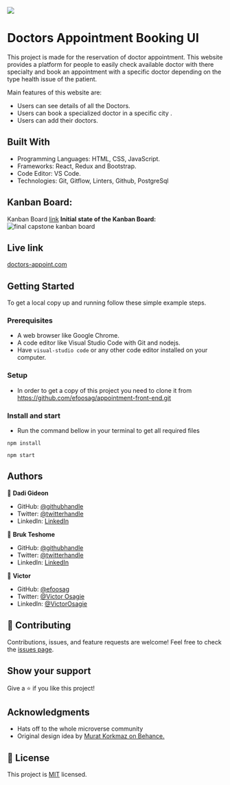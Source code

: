 ![](https://img.shields.io/badge/Microverse-blueviolet)

# Doctors Appointment Booking UI

This project is made for the reservation of doctor appointment. This website provides a platform for people to easily check available doctor with there specialty and book an appointment with a specific doctor depending on the type health issue of the patient.

Main features of this website are:

- Users can see details of all the Doctors.
- Users can book a specialized doctor in a specific city .
- Users can add their doctors.

## Built With

- Programming Languages: HTML, CSS, JavaScript.
- Frameworks: React, Redux and Bootstrap.
- Code Editor: VS Code.
- Technologies: Git, Gitflow, Linters, Github, PostgreSql

## Kanban Board:
Kanban Board [link](https://github.com/users/efoosag/projects/9)
**Initial state of the Kanban Board:**
![final capstone kanban board](https://user-images.githubusercontent.com/96612103/202553426-d53bf33f-bc93-4a88-bf2f-124899c42bac.png)

## Live link
[doctors-appoint.com](https://)

## Getting Started

To get a local copy up and running follow these simple example steps.

### Prerequisites

- A web browser like Google Chrome.
- A code editor like Visual Studio Code with Git and nodejs.
- Have `visual-studio code` or any other code editor installed on your computer.

### Setup

- In order to get a copy of this project you need to clone it from https://github.com/efoosag/appointment-front-end.git


### Install and start

- Run the command bellow in your terminal to get all required files

```
npm install
```

```
npm start
```

## Authors

👤 **Dadi Gideon**

- GitHub: [@githubhandle](https://github.com/gids-dadi)
- Twitter: [@twitterhandle](https://twitter.com/Dadi_AG)
- LinkedIn: [LinkedIn](https://www.linkedin.com/in/gideon-dadi-1b5548146/)

👤 **Bruk Teshome**

- GitHub: [@githubhandle](https://github.com/bruk19)
- Twitter: [@twitterhandle](https://twitter.com/Bruktesh)
- LinkedIn: [LinkedIn](https://linkedin.com/in/bruk-teshome-ab4325226)

👤 **Victor**

- GitHub: [@efoosag](https://github.com/efoosag)
- Twitter: [@Victor Osagie](https://www.twitter.com/Victorosagie08)
- LinkedIn: [@VictorOsagie](https://www.linkedin.com/in/victor-osagie-a713ba22b/)

## 🤝 Contributing

Contributions, issues, and feature requests are welcome!
Feel free to check the [issues page](../../issues/).

## Show your support

Give a ⭐️ if you like this project!

## Acknowledgments

- Hats off to the whole microverse community
- Original design idea by [Murat Korkmaz on Behance.](https://www.behance.net/muratk)

## 📝 License

This project is [MIT](https://github.com/jahongiry/book-appointment_front-end/blob/Dev/LICENCE) licensed.
